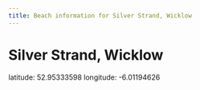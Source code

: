 ```yaml
---
title: Beach information for Silver Strand, Wicklow
---
```

# Silver Strand, Wicklow 

<div class="location-info">latitude: 52.95333598 longitude: -6.01194626</div>
<div id="met-eireann-warnings"></div>
<div></div>